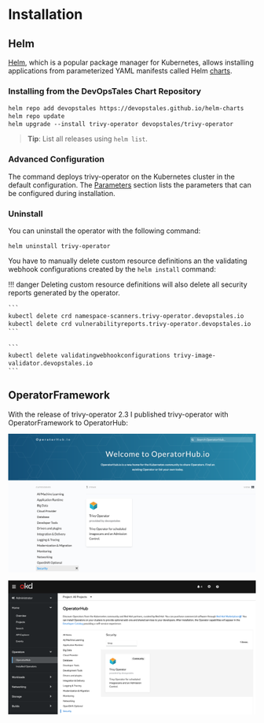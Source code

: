 # Installation

## Helm

[Helm], which is a popular package manager for Kubernetes, allows installing applications from parameterized
YAML manifests called Helm [charts].

### Installing from the DevOpsTales Chart Repository

```
helm repo add devopstales https://devopstales.github.io/helm-charts
helm repo update
helm upgrade --install trivy-operator devopstales/trivy-operator
```

> **Tip**: List all releases using `helm list`.

### Advanced Configuration

The command deploys trivy-operator on the Kubernetes cluster in the default configuration. The [Parameters](/trivy-operator/configuration/)
section lists the parameters that can be configured during installation.

### Uninstall

You can uninstall the operator with the following command:

```
helm uninstall trivy-operator
```

You have to manually delete custom resource definitions an the validating webhook configurations created by the `helm install` command:

!!! danger
    Deleting custom resource definitions will also delete all security reports generated by the operator.

    ```
    kubectl delete crd namespace-scanners.trivy-operator.devopstales.io
    kubectl delete crd vulnerabilityreports.trivy-operator.devopstales.io
    ```

    ```
    kubectl delete validatingwebhookconfigurations trivy-image-validator.devopstales.io
    ```

## OperatorFramework

With the release of trivy-operator 2.3 I published trivy-operator with OperatorFramework to OperatorHub:

![OperatorHub1](img/trivy-operator-OH.png)

![OperatorHub2](img/trivy-operator-OH2.png)

[Helm]: https://helm.sh/docs/helm/helm/#helm
[charts]: https://helm.sh/docs/topics/charts/
